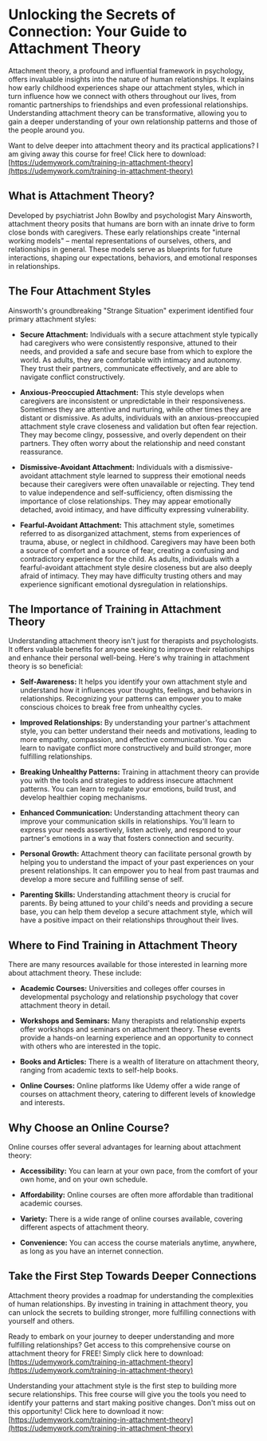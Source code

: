 # Unlocking the Secrets of Connection: Your Guide to Attachment Theory

Attachment theory, a profound and influential framework in psychology, offers invaluable insights into the nature of human relationships. It explains how early childhood experiences shape our attachment styles, which in turn influence how we connect with others throughout our lives, from romantic partnerships to friendships and even professional relationships. Understanding attachment theory can be transformative, allowing you to gain a deeper understanding of your own relationship patterns and those of the people around you.

Want to delve deeper into attachment theory and its practical applications? I am giving away this course for free! Click here to download: [https://udemywork.com/training-in-attachment-theory](https://udemywork.com/training-in-attachment-theory)

## What is Attachment Theory?

Developed by psychiatrist John Bowlby and psychologist Mary Ainsworth, attachment theory posits that humans are born with an innate drive to form close bonds with caregivers. These early relationships create "internal working models" – mental representations of ourselves, others, and relationships in general. These models serve as blueprints for future interactions, shaping our expectations, behaviors, and emotional responses in relationships.

## The Four Attachment Styles

Ainsworth's groundbreaking "Strange Situation" experiment identified four primary attachment styles:

*   **Secure Attachment:** Individuals with a secure attachment style typically had caregivers who were consistently responsive, attuned to their needs, and provided a safe and secure base from which to explore the world. As adults, they are comfortable with intimacy and autonomy. They trust their partners, communicate effectively, and are able to navigate conflict constructively.

*   **Anxious-Preoccupied Attachment:** This style develops when caregivers are inconsistent or unpredictable in their responsiveness. Sometimes they are attentive and nurturing, while other times they are distant or dismissive. As adults, individuals with an anxious-preoccupied attachment style crave closeness and validation but often fear rejection. They may become clingy, possessive, and overly dependent on their partners. They often worry about the relationship and need constant reassurance.

*   **Dismissive-Avoidant Attachment:** Individuals with a dismissive-avoidant attachment style learned to suppress their emotional needs because their caregivers were often unavailable or rejecting. They tend to value independence and self-sufficiency, often dismissing the importance of close relationships. They may appear emotionally detached, avoid intimacy, and have difficulty expressing vulnerability.

*   **Fearful-Avoidant Attachment:** This attachment style, sometimes referred to as disorganized attachment, stems from experiences of trauma, abuse, or neglect in childhood. Caregivers may have been both a source of comfort and a source of fear, creating a confusing and contradictory experience for the child. As adults, individuals with a fearful-avoidant attachment style desire closeness but are also deeply afraid of intimacy. They may have difficulty trusting others and may experience significant emotional dysregulation in relationships.

## The Importance of Training in Attachment Theory

Understanding attachment theory isn't just for therapists and psychologists. It offers valuable benefits for anyone seeking to improve their relationships and enhance their personal well-being. Here's why training in attachment theory is so beneficial:

*   **Self-Awareness:** It helps you identify your own attachment style and understand how it influences your thoughts, feelings, and behaviors in relationships. Recognizing your patterns can empower you to make conscious choices to break free from unhealthy cycles.

*   **Improved Relationships:** By understanding your partner's attachment style, you can better understand their needs and motivations, leading to more empathy, compassion, and effective communication. You can learn to navigate conflict more constructively and build stronger, more fulfilling relationships.

*   **Breaking Unhealthy Patterns:** Training in attachment theory can provide you with the tools and strategies to address insecure attachment patterns. You can learn to regulate your emotions, build trust, and develop healthier coping mechanisms.

*   **Enhanced Communication:** Understanding attachment theory can improve your communication skills in relationships. You'll learn to express your needs assertively, listen actively, and respond to your partner's emotions in a way that fosters connection and security.

*   **Personal Growth:** Attachment theory can facilitate personal growth by helping you to understand the impact of your past experiences on your present relationships. It can empower you to heal from past traumas and develop a more secure and fulfilling sense of self.

*   **Parenting Skills:** Understanding attachment theory is crucial for parents. By being attuned to your child's needs and providing a secure base, you can help them develop a secure attachment style, which will have a positive impact on their relationships throughout their lives.

## Where to Find Training in Attachment Theory

There are many resources available for those interested in learning more about attachment theory. These include:

*   **Academic Courses:** Universities and colleges offer courses in developmental psychology and relationship psychology that cover attachment theory in detail.

*   **Workshops and Seminars:** Many therapists and relationship experts offer workshops and seminars on attachment theory. These events provide a hands-on learning experience and an opportunity to connect with others who are interested in the topic.

*   **Books and Articles:** There is a wealth of literature on attachment theory, ranging from academic texts to self-help books.

*   **Online Courses:** Online platforms like Udemy offer a wide range of courses on attachment theory, catering to different levels of knowledge and interests.

## Why Choose an Online Course?

Online courses offer several advantages for learning about attachment theory:

*   **Accessibility:** You can learn at your own pace, from the comfort of your own home, and on your own schedule.

*   **Affordability:** Online courses are often more affordable than traditional academic courses.

*   **Variety:** There is a wide range of online courses available, covering different aspects of attachment theory.

*   **Convenience:** You can access the course materials anytime, anywhere, as long as you have an internet connection.

## Take the First Step Towards Deeper Connections

Attachment theory provides a roadmap for understanding the complexities of human relationships. By investing in training in attachment theory, you can unlock the secrets to building stronger, more fulfilling connections with yourself and others.

Ready to embark on your journey to deeper understanding and more fulfilling relationships? Get access to this comprehensive course on attachment theory for FREE! Simply click here to download: [https://udemywork.com/training-in-attachment-theory](https://udemywork.com/training-in-attachment-theory)

Understanding your attachment style is the first step to building more secure relationships. This free course will give you the tools you need to identify your patterns and start making positive changes. Don't miss out on this opportunity! Click here to download it now: [https://udemywork.com/training-in-attachment-theory](https://udemywork.com/training-in-attachment-theory)
